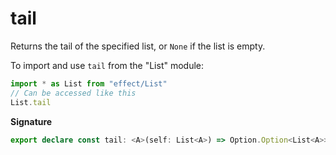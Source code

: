 # tail

Returns the tail of the specified list, or `None` if the list is empty.

To import and use `tail` from the "List" module:

```ts
import * as List from "effect/List"
// Can be accessed like this
List.tail
```

**Signature**

```ts
export declare const tail: <A>(self: List<A>) => Option.Option<List<A>>
```
